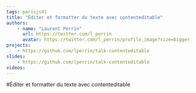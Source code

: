 ```yaml
---
tags: parisjs41
title: "Éditer et formatter du texte avec contenteditable"
authors:
    - name: "Laurent Perrin"
      url: https://twitter.com/l_perrin
      avatar: https://twitter.com/l_perrin/profile_image?size=bigger
projects:
    - https://github.com/lperrin/talk-contenteditable
slides:
    - https://github.com/lperrin/talk-contenteditable
videos:
---
```

#Éditer et formatter du texte avec contenteditable
